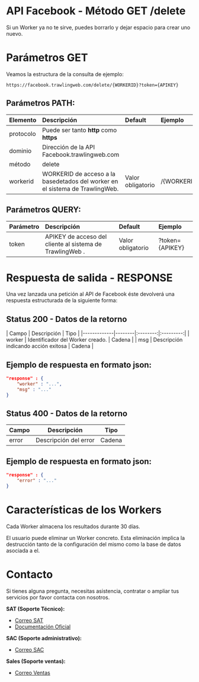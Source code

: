 # API Facebook - Método GET /delete

Si un Worker ya no te sirve, puedes borrarlo y dejar espacio para crear uno nuevo.

# Parámetros GET

Veamos la estructura de la consulta de ejemplo:

````
https://facebook.trawlingweb.com/delete/{WORKERID}?token={APIKEY}
````
## Parámetros PATH:

| Elemento | Descripción | Default | Ejemplo | 
|:---------|:------------|:-------|:-----------|
| protocolo | Puede ser tanto **http** como **https**                  |
| dominio | Dirección de la API Facebook.trawlingweb.com |
| método | delete |
| workerid | WORKERID de acceso a la basedetados del worker en el sistema de TrawlingWeb. | Valor obligatorio | /{WORKERID}?

## Parámetros QUERY:

| Parámetro | Descripción  | Default | Ejemplo | 
|:----------|:-------------|:-------|:-----------|
| token | APIKEY de acceso del cliente al sistema de TrawlingWeb .| Valor obligatorio |  ?token={APIKEY}

# Respuesta de salida - RESPONSE

Una vez lanzada una petición al API de Facebook éste devolverá una respuesta estructurada de la siguiente forma: 

##  Status 200 - Datos de la retorno

| Campo | Descripción |  Tipo | 
|-------------|--------|:--------:|:---------:|
| worker | Identificador del Worker creado. | Cadena |
| msg | Descripción indicando acción exitosa | Cadena | 

## Ejemplo de respuesta en formato json:

````json
"response" : {
    "worker" : "...",
    "msg" : "..."
}
````

##  Status 400 - Datos de la retorno

| Campo | Descripción |  Tipo |
|-------------|--------|:--------:|
| error | Descripción del error | Cadena |

## Ejemplo de respuesta en formato json:

````json
"response" : {
    "error" : "..."
}
````

# Características de los Workers

Cada Worker almacena los resultados durante 30 días.

El usuario puede eliminar un Worker concreto. Esta eliminación implica la destrucción tanto de la configuración del mismo como la base de datos asociada a el.

# Contacto
Si tienes alguna pregunta, necesitas asistencia, contratar o ampliar tus servicios por favor contacta con nosotros.

**SAT (Soporte Técnico):**
- [Correo SAT](mailto:support@trawlingweb.com)
- [Documentación Oficial](https://docs.trawlingweb.com)

**SAC (Soporte administrativo):**
- [Correo SAC](mailto:gestion@trawlingweb.com)

**Sales (Soporte ventas):**
- [Correo Ventas](mailto:sales@trawlingweb.com)

